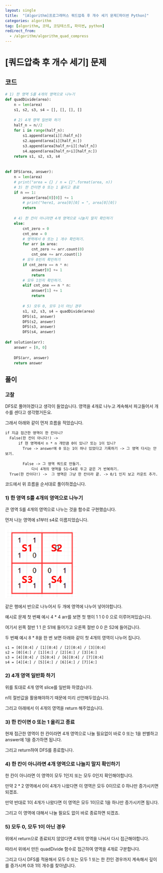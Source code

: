 ```yaml
---
layout: single
title:  "[Algorithm]프로그래머스 쿼드압축 후 개수 세기 문제[파이썬 Python]"
categories: algorithm
tag: [algorithm, 코테, 코딩테스트, 파이썬, python]
redirect_from:
  - /algorithm/algorithm_quad_compress
---
```


# [쿼드압축 후 개수 세기] 문제
## 코드
```python
# 1) 한 영역 S를 4개의 영역으로 나누기
def quadDivide(area):
    n = len(area)
    s1, s2, s3, s4 = [], [], [], []

    # 2) 4개 영역 일반화 하기
    half_n = n//2
    for i in range(half_n):
        s1.append(area[i][:half_n])
        s2.append(area[i][half_n:])
        s3.append(area[half_n+i][:half_n])
        s4.append(area[half_n+i][half_n:])
    return s1, s2, s3, s4


def DFS(area, answer):
    n = len(area)
    # print("area = {} / n = {}".format(area, n))
    # 3) 한 칸이면 0 또는 1 올리고 종료
    if n == 1:
        answer[area[0][0]] += 1
        # print("here1, area[0][0] = ", area[0][0])
        return
    
    # 4) 한 칸이 아니라면 4개 영역으로 나눌지 말지 확인하기
    else:
        cnt_zero = 0
        cnt_one = 0
        # 영역에서 0 또는 1 개수 확인하기.
        for arr in area:
            cnt_zero += arr.count(0)
            cnt_one += arr.count(1)
        # 모두 0인지 확인하기
        if cnt_zero == n * n:
            answer[0] += 1
            return
        # 모두 1인지 확인하기.
        elif cnt_one == n * n:
            answer[1] += 1
            return
        
        # 5) 모두 0, 모두 1이 아닌 경우
        s1, s2, s3, s4 = quadDivide(area)
        DFS(s1, answer)
        DFS(s2, answer)
        DFS(s3, answer)
        DFS(s4, answer)

def solution(arr):
    answer = [0, 0]

    DFS(arr, answer)
    return answer
```
## 풀이
### 고찰
DFS로 풀어야겠다고 생각이 들었습니다. 영역을 4개로 나누고 
계속해서 파고들어서 개수를 센다고 생각했거든요.  

그래서 아래와 같이 먼저 흐름을 적었습니다.
```
if 지금 접근한 영역이 한 칸이니? 
  False(한 칸이 아니다!) -> 
      if 현 영역에서 n * n 개만큼 0이 있니? 또는 1이 있니?
        True -> answer에 0 또는 1이 하나 있었다고 기록하기 -> 그 영역 다시는 안보기.
        
        False -> 그 영역 쿼드로 만들기.
            다시 4개의 영역을 S1~S4로 두고 같은 거 반복하기.    
  True(한 칸이다!) ->  그 영역은 그냥 한 칸이라 끝. -> 0/1 인지 보고 카운트 추가.
```

코드에서 위 흐름을 순서대로 풀이하겠습니다.

### 1) 한 영역 S를 4개의 영역으로 나누기
큰 영역 S를 4개의 영역으로 나누는 것을 함수로 구현했습니다.

먼저 나눈 영역에 s1부터 s4로 이름지었습니다.  

![img.png](/images/2024-04-05/quad_area_img.png)

같은 행에서 반으로 나누어서 두 개에 영역에 나누어 넣어야합니다.  

예시로 문제 첫 번째 예시 4 * 4 arr를 보면 첫 행이 1 1 0 0 으로 이루어져있습니다.

여기서 왼쪽 절반 1 1 은 S1에 들어가고 오른쪽 절반 0 0 은 S2에 들어갑니다.

두 번째 예시 8 * 8을 한 번 보면 아래와 같이 첫 4개의 영역이 나누어 집니다.

```
s1 = [0][0:4] / [1][0:4] / [2][0:4] / [3][0:4]
s2 = [0][4:] / [1][4:] / [2][4:] / [3][4:]
s3 = [4][0:4] / [5]0:4] / [6][0:4] / [7][0:4]
s4 = [4][4:] / [5][4:] / [6][4:] / [7][4:]
```

### 2) 4개 영역 일반화 하기
위를 토대로 4개 영역 slice를 일반화 하였습니다.

n의 절반값을 활용해야하기 때문에 미리 선언해두었습니다.

그리고 아래에서 이 4개의 영역을 return 해주었습니다.

### 3) 한 칸이면 0 또는 1 올리고 종료
현재 접근한 영역이 한 칸이라면 4개 영역으로 나눌 필요없이 바로 0 또는 1을 판별하고
answer에 1을 증가하면 됩니다.

그리고 return하여 DFS를 종료합니다.

### 4) 한 칸이 아니라면 4개 영역으로 나눌지 말지 확인하기
한 칸이 아니라면 이 영역이 모두 1인지 또는 모두 0인지 확인해야합니다.

만약 2 * 2 영역에서 0이 4개가 나왔다면 이 영역은 모두 0이므로 0 하나만 증가시키면 되겠죠.

만약 반대로 1이 4개가 나왔다면 이 영역은 모두 1이므로 1을 하나만 증가시키면 됩니다.

그리고 이 영역에 대해서 나눌 필요도 없이 바로 종료하면 되겠죠.

### 5) 모두 0, 모두 1이 아닌 경우
위에서 return으로 종료되지 않았다면 4개의 영역을 나눠서 다시 접근해야합니다.

따라서 위에서 만든 quadDivide 함수로 접근하여 영역을 4개로 구분합니다.

그리고 다시 DFS를 적용해서 모두 0 또는 모두 1 또는 한 칸인 경우까지 계속해서
깊이를 증가시켜 0과 1의 개수를 찾아냅니다.


